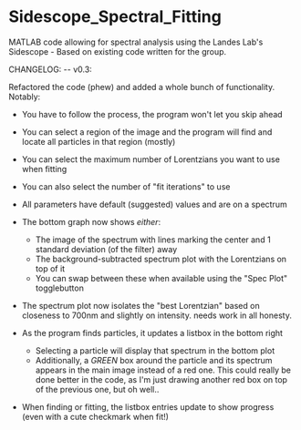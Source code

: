 # Sidescope_Spectral_Fitting
MATLAB code allowing for spectral analysis using the Landes Lab's Sidescope - Based on existing code written for the group.


CHANGELOG:
-- v0.3:

Refactored the code (phew) and added a whole bunch of functionality.  Notably:

- You have to follow the process, the program won't let you skip ahead

- You can select a region of the image and the program will find and locate all particles in that region (mostly)

- You can select the maximum number of Lorentzians you want to use when fitting

- You can also select the number of "fit iterations" to use

- All parameters have default (suggested) values and are on a spectrum

- The bottom graph now shows *either*:
   + The image of the spectrum with lines marking the center and 1 standard deviation (of the filter) away
   + The background-subtracted spectrum plot with the Lorentzians on top of it
   + You can swap between these when available using the "Spec Plot" togglebutton

- The spectrum plot now isolates the "best Lorentzian" based on closeness to 700nm and slightly on intensity.  needs work in all honesty.

- As the program finds particles, it updates a listbox in the bottom right
   + Selecting a particle will display that spectrum in the bottom plot
   + Additionally, a *GREEN* box around the particle and its spectrum appears in the main image instead of a red one.  This could really be done better in the code, as I'm just drawing another red box on top of the previous one, but oh well..

- When finding or fitting, the listbox entries update to show progress (even with a cute checkmark when fit!)
